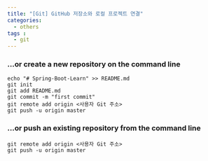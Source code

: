 ```yaml
---
title: "[Git] GitHub 저장소와 로컬 프로젝트 연결"
categories: 
  - others
tags : 
  - git
---
```



### …or create a new repository on the command line

```shell
echo "# Spring-Boot-Learn" >> README.md
git init
git add README.md
git commit -m "first commit"
git remote add origin <사용자 Git 주소>
git push -u origin master
```

### …or push an existing repository from the command line

```shell
git remote add origin <사용자 Git 주소>
git push -u origin master
```